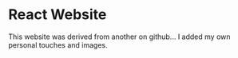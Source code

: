 # React Website

This website was derived from another on github... I added my own personal touches and images.